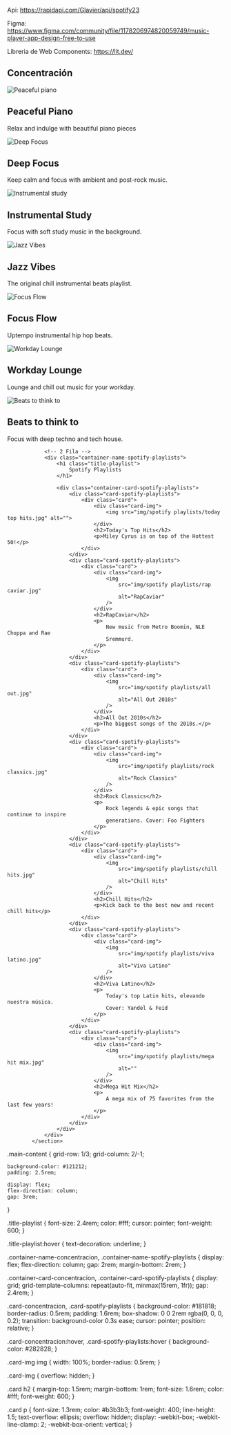 Api: https://rapidapi.com/Glavier/api/spotify23

Figma: https://www.figma.com/community/file/1178206974820059749/music-player-app-design-free-to-use 

Libreria de Web Components: https://lit.dev/

<section class="main-content">
				<!-- 1 Fila -->
				<div class="container-name-concentracion">
					<h1 class="title-playlist">Concentración</h1>
					<div class="container-card-concentracion">
						<div class="card-concentracion">
							<div class="card">
								<div class="card-img">
									<img
										src="img/concentracion/peacefulpiano.jpg"
										alt="Peaceful piano"
									/>
								</div>
								<h2>Peaceful Piano</h2>
								<p>Relax and indulge with beautiful piano pieces</p>
							</div>
						</div>
						<div class="card-concentracion">
							<div class="card">
								<div class="card-img">
									<img
										src="img/concentracion/deep focus.jpg"
										alt="Deep Focus"
									/>
								</div>
								<h2>Deep Focus</h2>
								<p>
									Keep calm and focus with ambient and post-rock
									music.
								</p>
							</div>
						</div>
						<div class="card-concentracion">
							<div class="card">
								<div class="card-img">
									<img
										src="img/concentracion/instrumental study.jpg"
										alt="Instrumental study"
									/>
								</div>
								<h2>Instrumental Study</h2>
								<p>Focus with soft study music in the background.</p>
							</div>
						</div>
						<div class="card-concentracion">
							<div class="card">
								<div class="card-img">
									<img
										src="img/concentracion/coding mode.jpg"
										alt="Jazz Vibes"
									/>
								</div>
								<h2>Jazz Vibes</h2>
								<p>The original chill instrumental beats playlist.</p>
							</div>
						</div>
						<div class="card-concentracion">
							<div class="card">
								<div class="card-img">
									<img
										src="img/concentracion/focus flow.jpg"
										alt="Focus Flow"
									/>
								</div>
								<h2>Focus Flow</h2>
								<p>Uptempo instrumental hip hop beats.</p>
							</div>
						</div>
						<div class="card-concentracion">
							<div class="card">
								<div class="card-img">
									<img
										src="img/concentracion/workday lounge.jpg"
										alt="Workday Lounge"
									/>
								</div>
								<h2>Workday Lounge</h2>
								<p>Lounge and chill out music for your workday.</p>
							</div>
						</div>
						<div class="card-concentracion">
							<div class="card">
								<div class="card-img">
									<img
										src="img/concentracion/beats to think.jpg"
										alt="Beats to think to"
									/>
								</div>
								<h2>Beats to think to</h2>
								<p>Focus with deep techno and tech house.</p>
							</div>
						</div>
					</div>
				</div>

				<!-- 2 Fila -->
				<div class="container-name-spotify-playlists">
					<h1 class="title-playlist">
						Spotify Playlists
					</h1>

					<div class="container-card-spotify-playlists">
						<div class="card-spotify-playlists">
							<div class="card">
								<div class="card-img">
									<img src="img/spotify playlists/today top hits.jpg" alt="">
								</div>
								<h2>Today's Top Hits</h2>
								<p>Miley Cyrus is on top of the Hottest 50!</p>
							</div>
						</div>
						<div class="card-spotify-playlists">
							<div class="card">
								<div class="card-img">
									<img
										src="img/spotify playlists/rap caviar.jpg"
										alt="RapCaviar"
									/>
								</div>
								<h2>RapCaviar</h2>
								<p>
									New music from Metro Boomin, NLE Choppa and Rae
									Sremmurd.
								</p>
							</div>
						</div>
						<div class="card-spotify-playlists">
							<div class="card">
								<div class="card-img">
									<img
										src="img/spotify playlists/all out.jpg"
										alt="All Out 2010s"
									/>
								</div>
								<h2>All Out 2010s</h2>
								<p>The biggest songs of the 2010s.</p>
							</div>
						</div>
						<div class="card-spotify-playlists">
							<div class="card">
								<div class="card-img">
									<img
										src="img/spotify playlists/rock classics.jpg"
										alt="Rock Classics"
									/>
								</div>
								<h2>Rock Classics</h2>
								<p>
									Rock legends & epic songs that continue to inspire
									generations. Cover: Foo Fighters
								</p>
							</div>
						</div>
						<div class="card-spotify-playlists">
							<div class="card">
								<div class="card-img">
									<img
										src="img/spotify playlists/chill hits.jpg"
										alt="Chill Hits"
									/>
								</div>
								<h2>Chill Hits</h2>
								<p>Kick back to the best new and recent chill hits</p>
							</div>
						</div>
						<div class="card-spotify-playlists">
							<div class="card">
								<div class="card-img">
									<img
										src="img/spotify playlists/viva latino.jpg"
										alt="Viva Latino"
									/>
								</div>
								<h2>Viva Latino</h2>
								<p>
									Today's top Latin hits, elevando nuestra música.
									Cover: Yandel & Feid
								</p>
							</div>
						</div>
						<div class="card-spotify-playlists">
							<div class="card">
								<div class="card-img">
									<img
										src="img/spotify playlists/mega hit mix.jpg"
										alt=""
									/>
								</div>
								<h2>Mega Hit Mix</h2>
								<p>
									A mega mix of 75 favorites from the last few years!
								</p>
							</div>
						</div>
					</div>
				</div>
			</section>

.main-content {
	grid-row: 1/3;
	grid-column: 2/-1;

	background-color: #121212;
	padding: 2.5rem;

	display: flex;
	flex-direction: column;
	gap: 3rem;
}

.title-playlist {
	font-size: 2.4rem;
	color: #fff;
	cursor: pointer;
	font-weight: 600;
}

.title-playlist:hover {
	text-decoration: underline;
}

.container-name-concentracion,
.container-name-spotify-playlists {
	display: flex;
	flex-direction: column;
	gap: 2rem;
	margin-bottom: 2rem;
}

.container-card-concentracion,
.container-card-spotify-playlists {
	display: grid;
	grid-template-columns: repeat(auto-fit, minmax(15rem, 1fr));
	gap: 2.4rem;
}

.card-concentracion,
.card-spotify-playlists {
	background-color: #181818;
	border-radius: 0.5rem;
	padding: 1.6rem;
	box-shadow: 0 0 2rem rgba(0, 0, 0, 0.2);
	transition: background-color 0.3s ease;
	cursor: pointer;
	position: relative;
}

.card-concentracion:hover,
.card-spotify-playlists:hover {
	background-color: #282828;
}

.card-img img {
	width: 100%;
	border-radius: 0.5rem;
}

.card-img {
	overflow: hidden;
}

.card h2 {
	margin-top: 1.5rem;
	margin-bottom: 1rem;
	font-size: 1.6rem;
	color: #fff;
	font-weight: 600;
}

.card p {
	font-size: 1.3rem;
	color: #b3b3b3;
	font-weight: 400;
	line-height: 1.5;
	text-overflow: ellipsis;
	overflow: hidden;
	display: -webkit-box;
	-webkit-line-clamp: 2;
	-webkit-box-orient: vertical;
}